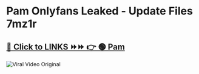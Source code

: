 
 # Pam Onlyfans Leaked - Update Files 7mz1r

## <h2><a href="https://clipsfans.com/Pam&ref=git">🔗 Click to LINKS ⏩⏩ 👉 🟢 Pam </a></h2>

<a href="https://clipsfans.com/Pam&ref=git" rel="nofollow" data-target="animated-image.originalLink"><img src="https://i.ibb.co.com/xMMVF88/686577567.gif" alt="Viral Video Original" style="max-width: 100%; display: inline-block;" data-target="animated-image.originalImage"></a>

